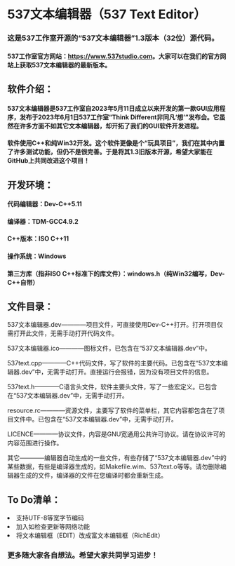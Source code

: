 # 537文本编辑器（537 Text Editor）
<h3>这是537工作室开源的“537文本编辑器”1.3版本（32位）源代码。</h3>
<h4>537工作室官方网站：<a href="https://www.537studio.com" target="_blank">https://www.537studio.com</a>。大家可以在我们的官方网站上获取537文本编辑器的最新版本。</h4>
<h2>软件介绍：</h2>
<h4>537文本编辑器是537工作室自2023年5月11日成立以来开发的第一款GUI应用程序，发布于2023年6月1日537工作室“Think Different非同凡‘想’”发布会。它虽然在许多方面不如其它文本编辑器，却开拓了我们的GUI软件开发进程。</h4>
<h4>软件使用C++和纯Win32开发。这个软件更像是个“玩具项目”，我们在其中内置了许多测试功能，但仍不是很完善。于是将其1.3旧版本开源，希望大家能在GitHub上共同改进这个项目！</h4>
<h2>开发环境：</h2>
  <h4>代码编辑器：Dev-C++5.11</h4>
  <h4>编译器：TDM-GCC4.9.2</h4>
  <h4>C++版本：ISO C++11</h4>
  <h4>操作系统：Windows</h4>
  <h4>第三方库（指非ISO C++标准下的库文件）：windows.h（纯Win32编写，Dev-C++自带）</h4>
<h2>文件目录：</h2>
  <p>537文本编辑器.dev————项目文件，可直接使用Dev-C++打开。打开项目仅需打开此文件，无需手动打开代码文件。</p>
  <p>537文本编辑器.ico————图标文件，已包含在“537文本编辑器.dev”中。</p>
  <p>537text.cpp————C++代码文件，写了软件的主要代码。已包含在“537文本编辑器.dev”中，无需手动打开。直接运行会报错，因为没有项目文件的信息。</p>
  <p>537text.h————C语言头文件，软件主要头文件，写了一些宏定义。已包含在“537文本编辑器.dev”中，无需手动打开。</p>
  <p>resource.rc————资源文件，主要写了软件的菜单栏，其它内容都包含在了项目文件中。已包含在“537文本编辑器.dev”中，无需手动打开。</p>
  <p>LICENCE————协议文件，内容是GNU宽通用公共许可协议。请在协议许可的内容范围进行操作。</p>
  <p>其它————编辑器自动生成的一些文件，有些存储了“537文本编辑器.dev”中的某些数据，有些是编译器生成的，如Makefile.wim、537text.o等等。请勿删除编辑器生成的文件，编译器的文件在您编译时都会重新生成。</p>
<h2>To Do清单：</h2>
<li>支持UTF-8等宽字节编码</li>
<li>加入如检查更新等网络功能</li>
<li>将文本编辑框（EDIT）改成富文本编辑框（RichEdit）</li>
<h3>更多随大家各自想法。希望大家共同学习进步！</h3>
